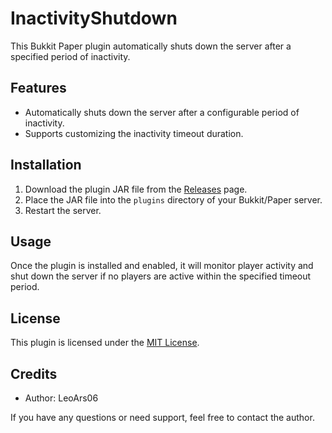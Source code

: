 # InactivityShutdown

This Bukkit Paper plugin automatically shuts down the server after a specified period of inactivity.

## Features

- Automatically shuts down the server after a configurable period of inactivity.
- Supports customizing the inactivity timeout duration.

## Installation

1. Download the plugin JAR file from the [Releases](https://github.com/yourusername/inactivityshutdown/releases) page.
2. Place the JAR file into the `plugins` directory of your Bukkit/Paper server.
3. Restart the server.

## Usage

Once the plugin is installed and enabled, it will monitor player activity and shut down the server if no players are active within the specified timeout period.

## License

This plugin is licensed under the [MIT License](LICENSE).

## Credits

- Author: LeoArs06

If you have any questions or need support, feel free to contact the author.

